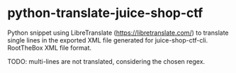 # python-translate-juice-shop-ctf

Python snippet using LibreTranslate (https://libretranslate.com/) to translate single lines in the exported XML file generated for juice-shop-ctf-cli. RootTheBox XML file format. 

TODO: multi-lines are not translated, considering the chosen regex. 

